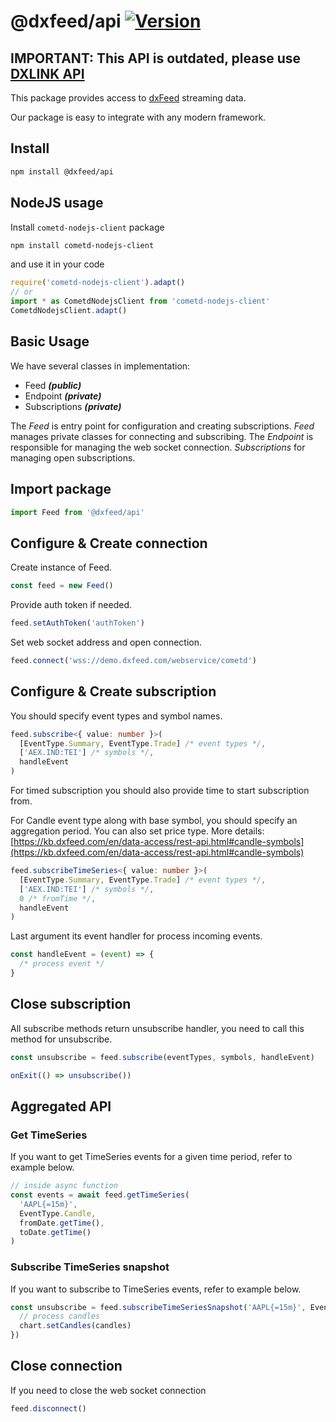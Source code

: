 # @dxfeed/api [![Version](https://img.shields.io/npm/v/@dxfeed/api.svg?style=flat-square)](https://www.npmjs.com/package/@dxfeed/api)
## IMPORTANT: This API is outdated, please use [DXLINK API](https://github.com/dxFeed/dxLink)

This package provides access to [dxFeed](https://www.dxfeed.com/) streaming data.

Our package is easy to integrate with any modern framework.

## Install

```sh
npm install @dxfeed/api
```

## NodeJS usage

Install `cometd-nodejs-client` package

```sh
npm install cometd-nodejs-client
```

and use it in your code

```js
require('cometd-nodejs-client').adapt()
// or
import * as CometdNodejsClient from 'cometd-nodejs-client'
CometdNodejsClient.adapt()
```

## Basic Usage

We have several classes in implementation:

- Feed **_(public)_**
- Endpoint **_(private)_**
- Subscriptions **_(private)_**

The _Feed_ is entry point for configuration and creating subscriptions.
_Feed_ manages private classes for connecting and subscribing.
The _Endpoint_ is responsible for managing the web socket connection.
_Subscriptions_ for managing open subscriptions.

## Import package

```ts
import Feed from '@dxfeed/api'
```

## Configure & Create connection

Create instance of Feed.

```ts
const feed = new Feed()
```

Provide auth token if needed.

```ts
feed.setAuthToken('authToken')
```

Set web socket address and open connection.

```ts
feed.connect('wss://demo.dxfeed.com/webservice/cometd')
```

## Configure & Create subscription

You should specify event types and symbol names.

```ts
feed.subscribe<{ value: number }>(
  [EventType.Summary, EventType.Trade] /* event types */,
  ['AEX.IND:TEI'] /* symbols */,
  handleEvent
)
```

For timed subscription you should also provide time to start subscription from.

For Candle event type along with base symbol, you should specify an aggregation period. You can also set price type. More details: [https://kb.dxfeed.com/en/data-access/rest-api.html#candle-symbols](https://kb.dxfeed.com/en/data-access/rest-api.html#candle-symbols)

```ts
feed.subscribeTimeSeries<{ value: number }>(
  [EventType.Summary, EventType.Trade] /* event types */,
  ['AEX.IND:TEI'] /* symbols */,
  0 /* fromTime */,
  handleEvent
)
```

Last argument its event handler for process incoming events.

```ts
const handleEvent = (event) => {
  /* process event */
}
```

## Close subscription

All subscribe methods return unsubscribe handler, you need to call this method for unsubscribe.

```ts
const unsubscribe = feed.subscribe(eventTypes, symbols, handleEvent)

onExit(() => unsubscribe())
```

## Aggregated API

### Get TimeSeries

If you want to get TimeSeries events for a given time period, refer to example below.

```ts
// inside async function
const events = await feed.getTimeSeries(
  'AAPL{=15m}',
  EventType.Candle,
  fromDate.getTime(),
  toDate.getTime()
)
```

### Subscribe TimeSeries snapshot

If you want to subscribe to TimeSeries events, refer to example below.

```ts
const unsubscribe = feed.subscribeTimeSeriesSnapshot('AAPL{=15m}', EventType.Candle, (candles) => {
  // process candles
  chart.setCandles(candles)
})
```

## Close connection

If you need to close the web socket connection

```ts
feed.disconnect()
```
